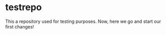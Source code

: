 # testrepo
This a repository used for testing purposes.
Now, here we go and start our first changes!
